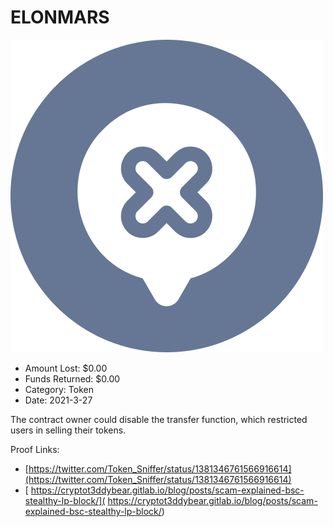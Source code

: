 # ELONMARS
![ELONMARS](/rektimages/ELONMARS.png)
- Amount Lost: $0.00
- Funds Returned: $0.00
- Category: Token
- Date: 2021-3-27

The contract owner could disable the transfer function, which restricted users in selling their tokens.


Proof Links:
- [https://twitter.com/Token_Sniffer/status/1381346761566916614](https://twitter.com/Token_Sniffer/status/1381346761566916614)
- [ 	https://cryptot3ddybear.gitlab.io/blog/posts/scam-explained-bsc-stealthy-lp-block/]( 	https://cryptot3ddybear.gitlab.io/blog/posts/scam-explained-bsc-stealthy-lp-block/)


